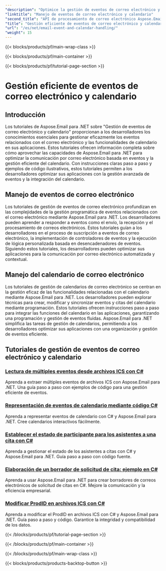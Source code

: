 ```yaml
---
"description": "Optimice la gestión de eventos de correo electrónico y la gestión de calendarios con los tutoriales de Aspose.Email para .NET. Aprenda a automatizar eventos de correo electrónico e integrar a la perfección las funciones de calendario."
"linktitle": "Manejo de eventos de correo electrónico y calendario"
"second_title": "API de procesamiento de correo electrónico Aspose.Email .NET"
"title": "Gestión eficiente de eventos de correo electrónico y calendario"
"url": "/es/net/email-event-and-calendar-handling/"
"weight": 15
---
```


{{< blocks/products/pf/main-wrap-class >}}

{{< blocks/products/pf/main-container >}}

{{< blocks/products/pf/tutorial-page-section >}}

# Gestión eficiente de eventos de correo electrónico y calendario


## Introducción

Los tutoriales de Aspose.Email para .NET sobre "Gestión de eventos de correo electrónico y calendario" proporcionan a los desarrolladores los conocimientos esenciales para gestionar eficazmente los eventos relacionados con el correo electrónico y las funcionalidades de calendario en sus aplicaciones. Estos tutoriales ofrecen información completa sobre cómo aprovechar las capacidades de Aspose.Email para .NET para optimizar la comunicación por correo electrónico basada en eventos y la gestión eficiente del calendario. Con instrucciones claras paso a paso y ejemplos de código ilustrativos, estos tutoriales permiten a los desarrolladores optimizar sus aplicaciones con la gestión avanzada de eventos y la integración del calendario.

## Manejo de eventos de correo electrónico

Los tutoriales de gestión de eventos de correo electrónico profundizan en las complejidades de la gestión programática de eventos relacionados con el correo electrónico mediante Aspose.Email para .NET. Los desarrolladores pueden aprender a responder a eventos como el envío, la recepción y el procesamiento de correos electrónicos. Estos tutoriales guían a los desarrolladores en el proceso de suscripción a eventos de correo electrónico, la implementación de controladores de eventos y la ejecución de lógica personalizada basada en desencadenadores de eventos. Siguiendo estos tutoriales, los desarrolladores pueden optimizar sus aplicaciones para la comunicación por correo electrónico automatizada y contextual.

## Manejo del calendario de correo electrónico

Los tutoriales de gestión de calendarios de correo electrónico se centran en la gestión eficaz de las funcionalidades relacionadas con el calendario mediante Aspose.Email para .NET. Los desarrolladores pueden explorar técnicas para crear, modificar y sincronizar eventos y citas del calendario mediante programación. Estos tutoriales ofrecen instrucciones paso a paso para integrar las funciones del calendario en las aplicaciones, garantizando una programación y gestión de eventos fluidas. Aspose.Email para .NET simplifica las tareas de gestión de calendarios, permitiendo a los desarrolladores optimizar sus aplicaciones con una organización y gestión de eventos eficiente.

## Tutoriales de gestión de eventos de correo electrónico y calendario

### [Lectura de múltiples eventos desde archivos ICS con C#](./reading-multiple-events-from-ics-files-with-csharp/)
Aprenda a extraer múltiples eventos de archivos ICS con Aspose.Email para .NET. Una guía paso a paso con ejemplos de código para una gestión eficiente de eventos.
### [Representación de eventos de calendario mediante código C#](./rendering-calendar-events-using-csharp-code/)
Aprenda a representar eventos de calendario con C# y Aspose.Email para .NET. Cree calendarios interactivos fácilmente.
### [Establecer el estado de participante para los asistentes a una cita con C#](./setting-participant-status-for-appointment-attendees-with-csharp/)
Aprenda a gestionar el estado de los asistentes a citas con C# y Aspose.Email para .NET. Guía paso a paso con código fuente.
### [Elaboración de un borrador de solicitud de cita: ejemplo en C#](./crafting-a-draft-appointment-request-csharp-example/)
Aprenda a usar Aspose.Email para .NET para crear borradores de correos electrónicos de solicitud de citas en C#. Mejore la comunicación y la eficiencia empresarial.
### [Modificar ProdID en archivos ICS con C#](./altering-prodid-in-ics-files-with-csharp/)
Aprenda a modificar el ProdID en archivos ICS con C# y Aspose.Email para .NET. Guía paso a paso y código. Garantice la integridad y compatibilidad de los datos. 

{{< /blocks/products/pf/tutorial-page-section >}}

{{< /blocks/products/pf/main-container >}}

{{< /blocks/products/pf/main-wrap-class >}}

{{< blocks/products/products-backtop-button >}}